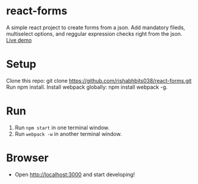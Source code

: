 # react-forms
A simple react project to create forms from a json. Add mandatory fileds, multiselect options, and reggular expression checks right from the json.
[Live demo](http://rishabhbits038.github.io/react-forms/)

# Setup

Clone this repo: git clone https://github.com/rishabhbits038/react-forms.git
Run npm install.
Install webpack globally: npm install webpack -g.

# Run

1. Run `npm start` in one terminal window.
2. Run `webpack -w` in another terminal window.

# Browser

- Open [http://localhost:3000](http://localhost:3000) and start developing!
